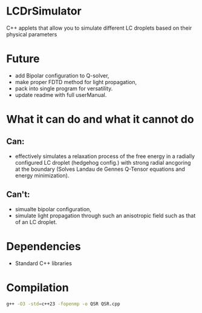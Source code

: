 # LCDrSimulator

C++ applets that allow you to simulate different LC droplets based on their physical parameters

# Future
- add Bipolar configuration to Q-solver,
- make proper FDTD method for light propagation,
- pack into single program for versatility.
- update readme with full userManual.

# What it can do and what it cannot do
## Can:
- effectively simulates a relaxation process of the free energy in a radially configured LC droplet (hedgehog config.) with strong radial ancgoring at the boundary (Solves Landau de Gennes Q-Tensor equations and energy minimization).
## Can't:
- simualte bipolar configuration,
- simulate light propagation through such an anisotropic field such as that of an LC droplet.

# Dependencies
- Standard C++ libraries

# Compilation
```bash
g++ -O3 -std=c++23 -fopenmp -o QSR QSR.cpp
```
